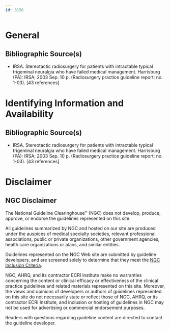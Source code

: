 ```yaml
---
id: 3156
---
```


# General

## Bibliographic Source(s)

- IRSA. Stereotactic radiosurgery for patients with intractable typical trigeminal neuralgia who have failed medical management. Harrisburg (PA): IRSA; 2003 Sep. 10 p. (Radiosurgery practice guideline report; no. 1-03). [43 references]

# Identifying Information and Availability

## Bibliographic Source(s)

- IRSA. Stereotactic radiosurgery for patients with intractable typical trigeminal neuralgia who have failed medical management. Harrisburg (PA): IRSA; 2003 Sep. 10 p. (Radiosurgery practice guideline report; no. 1-03). [43 references]

# Disclaimer

## NGC Disclaimer

The National Guideline Clearinghouse™ (NGC) does not develop, produce, approve, or endorse the guidelines represented on this site.

All guidelines summarized by NGC and hosted on our site are produced under the auspices of medical specialty societies, relevant professional associations, public or private organizations, other government agencies, health care organizations or plans, and similar entities.

Guidelines represented on the NGC Web site are submitted by guideline developers, and are screened solely to determine that they meet the [NGC Inclusion Criteria](/help-and-about/summaries/inclusion-criteria).

NGC, AHRQ, and its contractor ECRI Institute make no warranties concerning the content or clinical efficacy or effectiveness of the clinical practice guidelines and related materials represented on this site. Moreover, the views and opinions of developers or authors of guidelines represented on this site do not necessarily state or reflect those of NGC, AHRQ, or its contractor ECRI Institute, and inclusion or hosting of guidelines in NGC may not be used for advertising or commercial endorsement purposes.

Readers with questions regarding guideline content are directed to contact the guideline developer.

